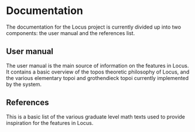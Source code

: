 # Documentation
The documentation for the Locus project is currently divided up into two components: the user manual and the references list.

## User manual
The user manual is the main source of information on the features in Locus. It contains a basic overview of the topos theoretic philosophy of Locus, and the various elementary topoi and grothendieck topoi currently implemented by the system.

## References
This is a basic list of the various graduate level math texts used to provide inspiration for the features in Locus.

